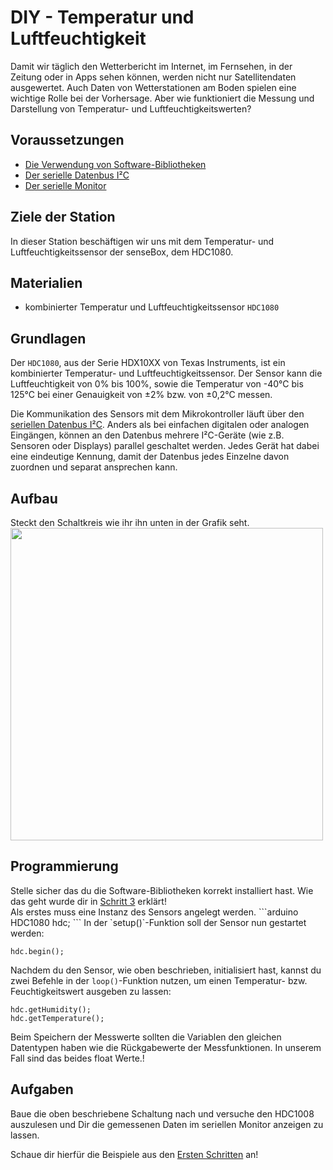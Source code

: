 # DIY - Temperatur und Luftfeuchtigkeit
Damit wir täglich den Wetterbericht im Internet, im Fernsehen, in der Zeitung oder in Apps sehen können, werden nicht nur Satellitendaten ausgewertet. Auch Daten von Wetterstationen am Boden spielen eine wichtige Rolle bei der Vorhersage. Aber wie funktioniert die Messung und Darstellung von Temperatur- und Luftfeuchtigkeitswerten?

## Voraussetzungen
- [Die Verwendung von Software-Bibliotheken](../../erste-schritte/schritt-3-libraries-hinzufuegen.md)
- [Der serielle Datenbus I²C](../../grundlagen/serielle_datenbus.md)
- [Der serielle Monitor](../../grundlagen/der_serielle_monitor.md)

## Ziele der Station
In dieser Station beschäftigen wir uns mit dem Temperatur- und Luftfeuchtigkeitssensor der senseBox, dem HDC1080.

## Materialien
- kombinierter Temperatur und Luftfeuchtigkeitssensor `HDC1080`

## Grundlagen
<!--sec data-title="HDC1080 Sensor" data-id="grundlagensensor" data-collapse=true ces-->
Der `HDC1080`, aus der Serie HDX10XX von Texas Instruments, ist ein kombinierter Temperatur- und Luftfeuchtigkeitssensor. Der Sensor kann die Luftfeuchtigkeit von 0% bis 100%, sowie die Temperatur von -40°C bis 125°C bei einer Genauigkeit von ±2% bzw. von ±0,2°C messen.
<!--endsec-->

<!--sec data-title="I²C Bus" data-id="grundlageni2c" data-collapse=true ces-->
Die Kommunikation des Sensors mit dem Mikrokontroller läuft über den [seriellen Datenbus I²C](../../grundlagen/serielle_datenbus.md).
Anders als bei einfachen digitalen oder analogen Eingängen, können an den Datenbus mehrere I²C-Geräte (wie z.B. Sensoren oder Displays) parallel geschaltet werden.
Jedes Gerät hat dabei eine eindeutige Kennung, damit der Datenbus jedes Einzelne davon zuordnen und separat ansprechen kann.
<!--endsec-->

## Aufbau
Steckt den Schaltkreis wie ihr ihn unten in der Grafik seht.
<img src="https://raw.githubusercontent.com/sensebox/resources/master/images/wired_tempairhumi.jpg" width="500"/>

## Programmierung

<div class="box_warning">
    <i class="fa fa-info fa-fw" aria-hidden="true" style="color: #42acf3;"></i>
    Stelle sicher das du die Software-Bibliotheken korrekt installiert hast. Wie das geht wurde dir in <a href ="/../../erste-schritte/schritt-3-libraries-hinzufuegen.html">Schritt 3</a> erklärt!
</div>
Als erstes muss eine Instanz des Sensors angelegt werden.
```arduino
HDC1080 hdc;
```
<!--sec data-title="setup() Funktion" data-id="programmierungsetup" data-collapse=true ces-->
In der `setup()`-Funktion soll der Sensor nun gestartet werden: 

```arduino
hdc.begin();
```

<!-- endsec -->

<!--sec data-title="loop() Funktion" data-id="programmierungloop" data-collapse=true ces-->
Nachdem du den Sensor, wie oben beschrieben, initialisiert hast, kannst du zwei Befehle in der `loop()`-Funktion nutzen, um einen Temperatur- bzw. Feuchtigkeitswert ausgeben zu lassen:
```arduino
hdc.getHumidity();
hdc.getTemperature();
```
<div class="box_info">
    <i class="fa fa-info fa-fw" aria-hidden="true" style="color: #42acf3;"></i>
    Beim Speichern der Messwerte sollten die Variablen den gleichen Datentypen haben wie die Rückgabewerte der Messfunktionen. In unserem Fall sind das beides float Werte.!
</div>
<!--endsec-->

## Aufgaben

<!--sec data-title="Aufgabe 1" data-id="aufg1" data-collapse=true ces-->
Baue die oben beschriebene Schaltung nach und versuche den HDC1008 auszulesen und Dir die gemessenen Daten im seriellen Monitor anzeigen zu lassen.
<div class="box_info">
    <i class="fa fa-info fa-fw" aria-hidden="true" style="color: #42acf3;"></i>
    Schaue dir hierfür die Beispiele aus den <a href="/../../erste-schritte/schritt-1-software-installation.html">Ersten Schritten</a> an!
</div>
<!--endsec-->
